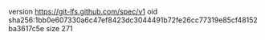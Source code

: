version https://git-lfs.github.com/spec/v1
oid sha256:1bb0e607330a6c47ef8423dc3044491b72fe26cc77319e85cf48152ba3617c5e
size 271

